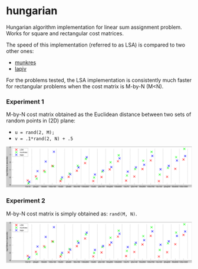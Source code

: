 # hungarian
Hungarian algorithm implementation for linear sum assignment problem. Works for square and rectangular cost matrices.

The speed of this implementation (referred to as LSA) is compared to two other ones: 

* [munkres](https://www.mathworks.com/matlabcentral/fileexchange/20652-hungarian-algorithm-for-linear-assignment-problems--v2-3-)
* [lapjv](https://www.mathworks.com/matlabcentral/fileexchange/26836-lapjv-jonker-volgenant-algorithm-for-linear-assignment-problem-v3-0)

For the problems tested, the LSA implementation is consistently much faster for rectangular problems when the cost matrix is M-by-N (M&lt;N).

### Experiment 1 

M-by-N cost matrix obtained as the Euclidean distance between two sets of random points in (2D) plane: 
* ```u = rand(2, M);```
* ```v = .1*rand(2, N) + .5```

![experiment 1](./speed_comparison/speed1.png "Experiment 1")

### Experiment 2

M-by-N cost matrix is simply obtained as: ```rand(M, N)```.

![experiment 2](./speed_comparison/speed1.png "Experiment 2")


